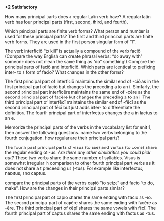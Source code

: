 **+2 Satisfactory**


How many principal parts does a regular Latin verb have?
A regular latin verb has four principal parts (first, second, third, and fourth). 

Which principal parts are finite verb forms? What person and number is used for these principal parts?
The first and third principal parts are finite verb forms. They are used in the first person singular form of “I”. 

The verb interficiō “to kill” is actually a compound of the verb faciō. (Compare the way English can create phrasal verbs: “do away with” someone does not mean the same thing as “do” something!) Compare the principal parts of faciō and interficiō. Which parts are identical to prefixing inter- to a form of facio? What changes in the other forms?

The first principal part of interficiō maintains the similar end of -ciō as in the first principal part of faciō but changes the preceding a to an i. Similarly, the second principal part interficĕre maintains the same end of -cĕre as the second principal part of facĕre but changes the preceding a to an i. The third principal part of interfēcī maintains the similar end of -fēcī as the second principal part of fēcī but just adds inter- to differentiate the definition. The fourth principal part of interfectus changes the a in factus to an e. 

Memorize the principal parts of the verbs in the vocabulary list for unit 1, then answer the following questions.
name two verbs belonging to the fourth conjugation. How regular are their principal parts?

The fourth past principal parts of visus (to see) and ventus (to come) share the regular ending of -us. *Are there any other similarities you could pick out?* These two verbs share the same number of syllables. Visus is somewhat irregular in comparison to other fourth principal part verbs as it does not share a t preceeding us (-tus). For example like interfectus, habitus, and captus. 

compare the principal parts of the verbs capiō “to seize” and facio “to do, make”. How are the changes in their principal parts similar?

The first principal part of capiō shares the same ending with faciō as -iō. The second principal part of capĕre shares the same ending with facĕre as -ĕre. The third principal part of cēpī shares the same vowels with fēcī. The fourth principal part of captus shares the same ending with factus as -tus. 


